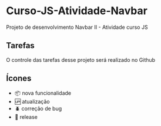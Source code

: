 # Curso-JS-Atividade-Navbar

Projeto de desenvolvimento Navbar II - Atividade curso JS

## Tarefas

O controle das tarefas desse projeto será realizado no Github

## Ícones

- :package: nova funcionalidade
- :up: atualização
- :beetle: correção de bug
- :checkered_flag: release

